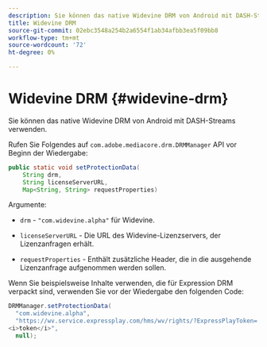 ```yaml
---
description: Sie können das native Widevine DRM von Android mit DASH-Streams verwenden.
title: Widevine DRM
source-git-commit: 02ebc3548a254b2a6554f1ab34afbb3ea5f09bb8
workflow-type: tm+mt
source-wordcount: '72'
ht-degree: 0%

---
```


# Widevine DRM {#widevine-drm}

Sie können das native Widevine DRM von Android mit DASH-Streams verwenden.

Rufen Sie Folgendes auf `com.adobe.mediacore.drm.DRMManager` API vor Beginn der Wiedergabe:

```java
public static void setProtectionData( 
    String drm,  
    String licenseServerURL,   
    Map<String, String> requestProperties)
```

Argumente:

* `drm` - `"com.widevine.alpha"` für Widevine.

* `licenseServerURL` - Die URL des Widevine-Lizenzservers, der Lizenzanfragen erhält.
* `requestProperties` - Enthält zusätzliche Header, die in die ausgehende Lizenzanfrage aufgenommen werden sollen.

Wenn Sie beispielsweise Inhalte verwenden, die für Expression DRM verpackt sind, verwenden Sie vor der Wiedergabe den folgenden Code:

```java
DRMManager.setProtectionData( 
  "com.widevine.alpha",  
  "https://wv.service.expressplay.com/hms/wv/rights/?ExpressPlayToken= 
<i>token</i>",  
  null); 
```
